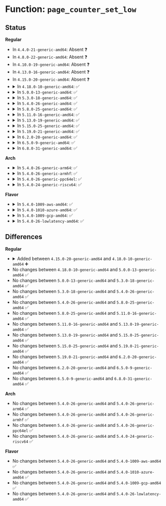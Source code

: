 # Function: <code>page_counter_set_low</code>

## Status
<b>Regular</b>
<ul>
<li>
In <code>4.4.0-21-generic-amd64</code>: Absent ❓
</li>
<li>
In <code>4.8.0-22-generic-amd64</code>: Absent ❓
</li>
<li>
In <code>4.10.0-19-generic-amd64</code>: Absent ❓
</li>
<li>
In <code>4.13.0-16-generic-amd64</code>: Absent ❓
</li>
<li>
In <code>4.15.0-20-generic-amd64</code>: Absent ❓
</li>
<li>
<details>
<summary>In <code>4.18.0-10-generic-amd64</code>: ✅</summary>

```c
void page_counter_set_low(struct page_counter * counter, long unsigned int nr_pages)
```

```json
{
  "name": "page_counter_set_low",
  "collision_type": "Unique Global",
  "inline_type": "No",
  "funcs": [
    {
      "addr": 18446744071581459776,
      "name": "page_counter_set_low",
      "external": true,
      "loc": "mm/page_counter.c:229",
      "file": "mm/page_counter.c",
      "inline": "seen, unknown",
      "caller_inline": [],
      "caller_func": [
        "mm/memcontrol.c:memory_low_write",
        "mm/memcontrol.c:mem_cgroup_css_reset",
        "mm/memcontrol.c:mem_cgroup_css_offline"
      ]
    }
  ],
  "symbols": [
    {
      "addr": 18446744071581459776,
      "name": "page_counter_set_low",
      "section": ".text",
      "bind": "STB_GLOBAL",
      "size": 46
    }
  ]
}
```
</details>
</li>
<li>
<details>
<summary>In <code>5.0.0-13-generic-amd64</code>: ✅</summary>

```c
void page_counter_set_low(struct page_counter * counter, long unsigned int nr_pages)
```

```json
{
  "name": "page_counter_set_low",
  "collision_type": "Unique Global",
  "inline_type": "No",
  "funcs": [
    {
      "addr": 18446744071581543488,
      "name": "page_counter_set_low",
      "external": true,
      "loc": "mm/page_counter.c:229",
      "file": "mm/page_counter.c",
      "inline": "seen, unknown",
      "caller_inline": [],
      "caller_func": [
        "mm/memcontrol.c:memory_low_write",
        "mm/memcontrol.c:mem_cgroup_css_reset",
        "mm/memcontrol.c:mem_cgroup_css_offline"
      ]
    }
  ],
  "symbols": [
    {
      "addr": 18446744071581543488,
      "name": "page_counter_set_low",
      "section": ".text",
      "bind": "STB_GLOBAL",
      "size": 46
    }
  ]
}
```
</details>
</li>
<li>
<details>
<summary>In <code>5.3.0-18-generic-amd64</code>: ✅</summary>

```c
void page_counter_set_low(struct page_counter * counter, long unsigned int nr_pages)
```

```json
{
  "name": "page_counter_set_low",
  "collision_type": "Unique Global",
  "inline_type": "No",
  "funcs": [
    {
      "addr": 18446744071581652432,
      "name": "page_counter_set_low",
      "external": true,
      "loc": "mm/page_counter.c:229",
      "file": "mm/page_counter.c",
      "inline": "seen, unknown",
      "caller_inline": [],
      "caller_func": [
        "mm/memcontrol.c:memory_low_write",
        "mm/memcontrol.c:mem_cgroup_css_reset",
        "mm/memcontrol.c:mem_cgroup_css_offline"
      ]
    }
  ],
  "symbols": [
    {
      "addr": 18446744071581652432,
      "name": "page_counter_set_low",
      "section": ".text",
      "bind": "STB_GLOBAL",
      "size": 46
    }
  ]
}
```
</details>
</li>
<li>
<details>
<summary>In <code>5.4.0-26-generic-amd64</code>: ✅</summary>

```c
void page_counter_set_low(struct page_counter * counter, long unsigned int nr_pages)
```

```json
{
  "name": "page_counter_set_low",
  "collision_type": "Unique Global",
  "inline_type": "No",
  "funcs": [
    {
      "addr": 18446744071581724960,
      "name": "page_counter_set_low",
      "external": true,
      "loc": "mm/page_counter.c:229",
      "file": "mm/page_counter.c",
      "inline": "seen, unknown",
      "caller_inline": [],
      "caller_func": [
        "mm/memcontrol.c:memory_low_write",
        "mm/memcontrol.c:mem_cgroup_css_reset",
        "mm/memcontrol.c:mem_cgroup_css_offline"
      ]
    }
  ],
  "symbols": [
    {
      "addr": 18446744071581724960,
      "name": "page_counter_set_low",
      "section": ".text",
      "bind": "STB_GLOBAL",
      "size": 46
    }
  ]
}
```
</details>
</li>
<li>
<details>
<summary>In <code>5.8.0-25-generic-amd64</code>: ✅</summary>

```c
void page_counter_set_low(struct page_counter * counter, long unsigned int nr_pages)
```

```json
{
  "name": "page_counter_set_low",
  "collision_type": "Unique Global",
  "inline_type": "No",
  "funcs": [
    {
      "addr": 18446744071581942832,
      "name": "page_counter_set_low",
      "external": true,
      "loc": "mm/page_counter.c:225",
      "file": "mm/page_counter.c",
      "inline": "seen, unknown",
      "caller_inline": [],
      "caller_func": [
        "mm/memcontrol.c:memory_low_write",
        "mm/memcontrol.c:mem_cgroup_css_reset",
        "mm/memcontrol.c:mem_cgroup_css_offline"
      ]
    }
  ],
  "symbols": [
    {
      "addr": 18446744071581942832,
      "name": "page_counter_set_low",
      "section": ".text",
      "bind": "STB_GLOBAL",
      "size": 49
    }
  ]
}
```
</details>
</li>
<li>
<details>
<summary>In <code>5.11.0-16-generic-amd64</code>: ✅</summary>

```c
void page_counter_set_low(struct page_counter * counter, long unsigned int nr_pages)
```

```json
{
  "name": "page_counter_set_low",
  "collision_type": "Unique Global",
  "inline_type": "No",
  "funcs": [
    {
      "addr": 18446744071581990176,
      "name": "page_counter_set_low",
      "external": true,
      "loc": "mm/page_counter.c:225",
      "file": "mm/page_counter.c",
      "inline": "seen, unknown",
      "caller_inline": [],
      "caller_func": [
        "mm/memcontrol.c:memory_low_write",
        "mm/memcontrol.c:mem_cgroup_css_reset",
        "mm/memcontrol.c:mem_cgroup_css_offline"
      ]
    }
  ],
  "symbols": [
    {
      "addr": 18446744071581990176,
      "name": "page_counter_set_low",
      "section": ".text",
      "bind": "STB_GLOBAL",
      "size": 49
    }
  ]
}
```
</details>
</li>
<li>
<details>
<summary>In <code>5.13.0-19-generic-amd64</code>: ✅</summary>

```c
void page_counter_set_low(struct page_counter * counter, long unsigned int nr_pages)
```

```json
{
  "name": "page_counter_set_low",
  "collision_type": "Unique Global",
  "inline_type": "No",
  "funcs": [
    {
      "addr": 18446744071582017984,
      "name": "page_counter_set_low",
      "external": true,
      "loc": "mm/page_counter.c:229",
      "file": "mm/page_counter.c",
      "inline": "seen, unknown",
      "caller_inline": [],
      "caller_func": [
        "mm/memcontrol.c:memory_low_write",
        "mm/memcontrol.c:mem_cgroup_css_reset",
        "mm/memcontrol.c:mem_cgroup_css_offline"
      ]
    }
  ],
  "symbols": [
    {
      "addr": 18446744071582017984,
      "name": "page_counter_set_low",
      "section": ".text",
      "bind": "STB_GLOBAL",
      "size": 49
    }
  ]
}
```
</details>
</li>
<li>
<details>
<summary>In <code>5.15.0-25-generic-amd64</code>: ✅</summary>

```c
void page_counter_set_low(struct page_counter * counter, long unsigned int nr_pages)
```

```json
{
  "name": "page_counter_set_low",
  "collision_type": "Unique Global",
  "inline_type": "No",
  "funcs": [
    {
      "addr": 18446744071582320656,
      "name": "page_counter_set_low",
      "external": true,
      "loc": "mm/page_counter.c:229",
      "file": "mm/page_counter.c",
      "inline": "seen, unknown",
      "caller_inline": [],
      "caller_func": [
        "mm/memcontrol.c:memory_low_write",
        "mm/memcontrol.c:mem_cgroup_css_reset",
        "mm/memcontrol.c:mem_cgroup_css_offline"
      ]
    }
  ],
  "symbols": [
    {
      "addr": 18446744071582320656,
      "name": "page_counter_set_low",
      "section": ".text",
      "bind": "STB_GLOBAL",
      "size": 49
    }
  ]
}
```
</details>
</li>
<li>
<details>
<summary>In <code>5.19.0-21-generic-amd64</code>: ✅</summary>

```c
void page_counter_set_low(struct page_counter * counter, long unsigned int nr_pages)
```

```json
{
  "name": "page_counter_set_low",
  "collision_type": "Unique Global",
  "inline_type": "No",
  "funcs": [
    {
      "addr": 18446744071582813040,
      "name": "page_counter_set_low",
      "external": true,
      "loc": "mm/page_counter.c:228",
      "file": "mm/page_counter.c",
      "inline": "seen, unknown",
      "caller_inline": [],
      "caller_func": [
        "mm/memcontrol.c:memory_low_write",
        "mm/memcontrol.c:mem_cgroup_css_reset",
        "mm/memcontrol.c:mem_cgroup_css_offline"
      ]
    }
  ],
  "symbols": [
    {
      "addr": 18446744071582813040,
      "name": "page_counter_set_low",
      "section": ".text",
      "bind": "STB_GLOBAL",
      "size": 65
    }
  ]
}
```
</details>
</li>
<li>
<details>
<summary>In <code>6.2.0-20-generic-amd64</code>: ✅</summary>

```c
void page_counter_set_low(struct page_counter * counter, long unsigned int nr_pages)
```

```json
{
  "name": "page_counter_set_low",
  "collision_type": "Unique Global",
  "inline_type": "No",
  "funcs": [
    {
      "addr": 18446744071583355552,
      "name": "page_counter_set_low",
      "external": true,
      "loc": "mm/page_counter.c:227",
      "file": "mm/page_counter.c",
      "inline": "seen, unknown",
      "caller_inline": [],
      "caller_func": [
        "mm/memcontrol.c:memory_low_write",
        "mm/memcontrol.c:mem_cgroup_css_reset",
        "mm/memcontrol.c:mem_cgroup_css_offline"
      ]
    }
  ],
  "symbols": [
    {
      "addr": 18446744071583355552,
      "name": "page_counter_set_low",
      "section": ".text",
      "bind": "STB_GLOBAL",
      "size": 71
    }
  ]
}
```
</details>
</li>
<li>
<details>
<summary>In <code>6.5.0-9-generic-amd64</code>: ✅</summary>

```c
void page_counter_set_low(struct page_counter * counter, long unsigned int nr_pages)
```

```json
{
  "name": "page_counter_set_low",
  "collision_type": "Unique Global",
  "inline_type": "No",
  "funcs": [
    {
      "addr": 18446744071583574880,
      "name": "page_counter_set_low",
      "external": true,
      "loc": "mm/page_counter.c:227",
      "file": "mm/page_counter.c",
      "inline": "seen, unknown",
      "caller_inline": [],
      "caller_func": [
        "mm/memcontrol.c:memory_low_write",
        "mm/memcontrol.c:mem_cgroup_css_reset",
        "mm/memcontrol.c:mem_cgroup_css_offline"
      ]
    }
  ],
  "symbols": [
    {
      "addr": 18446744071583574880,
      "name": "page_counter_set_low",
      "section": ".text",
      "bind": "STB_GLOBAL",
      "size": 71
    }
  ]
}
```
</details>
</li>
<li>
<details>
<summary>In <code>6.8.0-31-generic-amd64</code>: ✅</summary>

```c
void page_counter_set_low(struct page_counter * counter, long unsigned int nr_pages)
```

```json
{
  "name": "page_counter_set_low",
  "collision_type": "Unique Global",
  "inline_type": "No",
  "funcs": [
    {
      "addr": 18446744071583768288,
      "name": "page_counter_set_low",
      "external": true,
      "loc": "mm/page_counter.c:227",
      "file": "mm/page_counter.c",
      "inline": "seen, unknown",
      "caller_inline": [],
      "caller_func": [
        "mm/memcontrol.c:memory_low_write",
        "mm/memcontrol.c:mem_cgroup_css_reset",
        "mm/memcontrol.c:mem_cgroup_css_offline"
      ]
    }
  ],
  "symbols": [
    {
      "addr": 18446744071583768288,
      "name": "page_counter_set_low",
      "section": ".text",
      "bind": "STB_GLOBAL",
      "size": 71
    }
  ]
}
```
</details>
</li>
</ul>
<b>Arch</b>
<ul>
<li>
<details>
<summary>In <code>5.4.0-26-generic-arm64</code>: ✅</summary>

```c
void page_counter_set_low(struct page_counter * counter, long unsigned int nr_pages)
```

```json
{
  "name": "page_counter_set_low",
  "collision_type": "Unique Global",
  "inline_type": "No",
  "funcs": [
    {
      "addr": 18446603336493174184,
      "name": "page_counter_set_low",
      "external": true,
      "loc": "mm/page_counter.c:229",
      "file": "mm/page_counter.c",
      "inline": "seen, unknown",
      "caller_inline": [],
      "caller_func": [
        "mm/memcontrol.c:memory_low_write",
        "mm/memcontrol.c:mem_cgroup_css_reset",
        "mm/memcontrol.c:mem_cgroup_css_offline"
      ]
    }
  ],
  "symbols": [
    {
      "addr": 18446603336493174184,
      "name": "page_counter_set_low",
      "section": ".text",
      "bind": "STB_GLOBAL",
      "size": 72
    }
  ]
}
```
</details>
</li>
<li>
<details>
<summary>In <code>5.4.0-26-generic-armhf</code>: ✅</summary>

```c
void page_counter_set_low(struct page_counter * counter, long unsigned int nr_pages)
```

```json
{
  "name": "page_counter_set_low",
  "collision_type": "Unique Global",
  "inline_type": "No",
  "funcs": [
    {
      "addr": 3226809520,
      "name": "page_counter_set_low",
      "external": true,
      "loc": "mm/page_counter.c:229",
      "file": "mm/page_counter.c",
      "inline": "seen, unknown",
      "caller_inline": [],
      "caller_func": [
        "mm/memcontrol.c:memory_low_write",
        "mm/memcontrol.c:mem_cgroup_css_reset",
        "mm/memcontrol.c:mem_cgroup_css_offline"
      ]
    }
  ],
  "symbols": [
    {
      "addr": 3226809520,
      "name": "page_counter_set_low",
      "section": ".text",
      "bind": "STB_GLOBAL",
      "size": 64
    }
  ]
}
```
</details>
</li>
<li>
<details>
<summary>In <code>5.4.0-26-generic-ppc64el</code>: ✅</summary>

```c
void page_counter_set_low(struct page_counter * counter, long unsigned int nr_pages)
```

```json
{
  "name": "page_counter_set_low",
  "collision_type": "Unique Global",
  "inline_type": "No",
  "funcs": [
    {
      "addr": 13835058055286669312,
      "name": "page_counter_set_low",
      "external": true,
      "loc": "mm/page_counter.c:229",
      "file": "mm/page_counter.c",
      "inline": "seen, unknown",
      "caller_inline": [],
      "caller_func": [
        "mm/memcontrol.c:memory_low_write",
        "mm/memcontrol.c:mem_cgroup_css_reset",
        "mm/memcontrol.c:mem_cgroup_css_offline"
      ]
    }
  ],
  "symbols": [
    {
      "addr": 13835058055286669312,
      "name": "page_counter_set_low",
      "section": ".text",
      "bind": "STB_GLOBAL",
      "size": 92
    }
  ]
}
```
</details>
</li>
<li>
<details>
<summary>In <code>5.4.0-24-generic-riscv64</code>: ✅</summary>

```c
void page_counter_set_low(struct page_counter * counter, long unsigned int nr_pages)
```

```json
{
  "name": "page_counter_set_low",
  "collision_type": "Unique Global",
  "inline_type": "No",
  "funcs": [
    {
      "addr": 18446743936272958778,
      "name": "page_counter_set_low",
      "external": true,
      "loc": "mm/page_counter.c:229",
      "file": "mm/page_counter.c",
      "inline": "seen, unknown",
      "caller_inline": [],
      "caller_func": [
        "mm/memcontrol.c:memory_low_write",
        "mm/memcontrol.c:mem_cgroup_css_reset",
        "mm/memcontrol.c:mem_cgroup_css_offline"
      ]
    }
  ],
  "symbols": [
    {
      "addr": 18446743936272958778,
      "name": "page_counter_set_low",
      "section": ".text",
      "bind": "STB_GLOBAL",
      "size": 60
    }
  ]
}
```
</details>
</li>
</ul>
<b>Flavor</b>
<ul>
<li>
<details>
<summary>In <code>5.4.0-1009-aws-amd64</code>: ✅</summary>

```c
void page_counter_set_low(struct page_counter * counter, long unsigned int nr_pages)
```

```json
{
  "name": "page_counter_set_low",
  "collision_type": "Unique Global",
  "inline_type": "No",
  "funcs": [
    {
      "addr": 18446744071581693696,
      "name": "page_counter_set_low",
      "external": true,
      "loc": "mm/page_counter.c:229",
      "file": "mm/page_counter.c",
      "inline": "seen, unknown",
      "caller_inline": [],
      "caller_func": [
        "mm/memcontrol.c:memory_low_write",
        "mm/memcontrol.c:mem_cgroup_css_reset",
        "mm/memcontrol.c:mem_cgroup_css_offline"
      ]
    }
  ],
  "symbols": [
    {
      "addr": 18446744071581693696,
      "name": "page_counter_set_low",
      "section": ".text",
      "bind": "STB_GLOBAL",
      "size": 46
    }
  ]
}
```
</details>
</li>
<li>
<details>
<summary>In <code>5.4.0-1010-azure-amd64</code>: ✅</summary>

```c
void page_counter_set_low(struct page_counter * counter, long unsigned int nr_pages)
```

```json
{
  "name": "page_counter_set_low",
  "collision_type": "Unique Global",
  "inline_type": "No",
  "funcs": [
    {
      "addr": 18446744071581632720,
      "name": "page_counter_set_low",
      "external": true,
      "loc": "mm/page_counter.c:229",
      "file": "mm/page_counter.c",
      "inline": "seen, unknown",
      "caller_inline": [],
      "caller_func": [
        "mm/memcontrol.c:memory_low_write",
        "mm/memcontrol.c:mem_cgroup_css_reset",
        "mm/memcontrol.c:mem_cgroup_css_offline"
      ]
    }
  ],
  "symbols": [
    {
      "addr": 18446744071581632720,
      "name": "page_counter_set_low",
      "section": ".text",
      "bind": "STB_GLOBAL",
      "size": 46
    }
  ]
}
```
</details>
</li>
<li>
<details>
<summary>In <code>5.4.0-1009-gcp-amd64</code>: ✅</summary>

```c
void page_counter_set_low(struct page_counter * counter, long unsigned int nr_pages)
```

```json
{
  "name": "page_counter_set_low",
  "collision_type": "Unique Global",
  "inline_type": "No",
  "funcs": [
    {
      "addr": 18446744071581685008,
      "name": "page_counter_set_low",
      "external": true,
      "loc": "mm/page_counter.c:229",
      "file": "mm/page_counter.c",
      "inline": "seen, unknown",
      "caller_inline": [],
      "caller_func": [
        "mm/memcontrol.c:memory_low_write",
        "mm/memcontrol.c:mem_cgroup_css_reset",
        "mm/memcontrol.c:mem_cgroup_css_offline"
      ]
    }
  ],
  "symbols": [
    {
      "addr": 18446744071581685008,
      "name": "page_counter_set_low",
      "section": ".text",
      "bind": "STB_GLOBAL",
      "size": 46
    }
  ]
}
```
</details>
</li>
<li>
<details>
<summary>In <code>5.4.0-26-lowlatency-amd64</code>: ✅</summary>

```c
void page_counter_set_low(struct page_counter * counter, long unsigned int nr_pages)
```

```json
{
  "name": "page_counter_set_low",
  "collision_type": "Unique Global",
  "inline_type": "No",
  "funcs": [
    {
      "addr": 18446744071581751856,
      "name": "page_counter_set_low",
      "external": true,
      "loc": "mm/page_counter.c:229",
      "file": "mm/page_counter.c",
      "inline": "seen, unknown",
      "caller_inline": [],
      "caller_func": [
        "mm/memcontrol.c:memory_low_write",
        "mm/memcontrol.c:mem_cgroup_css_reset",
        "mm/memcontrol.c:mem_cgroup_css_offline"
      ]
    }
  ],
  "symbols": [
    {
      "addr": 18446744071581751856,
      "name": "page_counter_set_low",
      "section": ".text",
      "bind": "STB_GLOBAL",
      "size": 46
    }
  ]
}
```
</details>
</li>
</ul>

## Differences
<b>Regular</b>
<ul>
<li>
<details>
<summary>Added between <code>4.15.0-20-generic-amd64</code> and <code>4.18.0-10-generic-amd64</code> ➕</summary>

```c
void page_counter_set_low(struct page_counter * counter, long unsigned int nr_pages)
```
</details>
</li>
<li>
No changes between <code>4.18.0-10-generic-amd64</code> and <code>5.0.0-13-generic-amd64</code> ✅
</li>
<li>
No changes between <code>5.0.0-13-generic-amd64</code> and <code>5.3.0-18-generic-amd64</code> ✅
</li>
<li>
No changes between <code>5.3.0-18-generic-amd64</code> and <code>5.4.0-26-generic-amd64</code> ✅
</li>
<li>
No changes between <code>5.4.0-26-generic-amd64</code> and <code>5.8.0-25-generic-amd64</code> ✅
</li>
<li>
No changes between <code>5.8.0-25-generic-amd64</code> and <code>5.11.0-16-generic-amd64</code> ✅
</li>
<li>
No changes between <code>5.11.0-16-generic-amd64</code> and <code>5.13.0-19-generic-amd64</code> ✅
</li>
<li>
No changes between <code>5.13.0-19-generic-amd64</code> and <code>5.15.0-25-generic-amd64</code> ✅
</li>
<li>
No changes between <code>5.15.0-25-generic-amd64</code> and <code>5.19.0-21-generic-amd64</code> ✅
</li>
<li>
No changes between <code>5.19.0-21-generic-amd64</code> and <code>6.2.0-20-generic-amd64</code> ✅
</li>
<li>
No changes between <code>6.2.0-20-generic-amd64</code> and <code>6.5.0-9-generic-amd64</code> ✅
</li>
<li>
No changes between <code>6.5.0-9-generic-amd64</code> and <code>6.8.0-31-generic-amd64</code> ✅
</li>
</ul>
<b>Arch</b>
<ul>
<li>
No changes between <code>5.4.0-26-generic-amd64</code> and <code>5.4.0-26-generic-arm64</code> ✅
</li>
<li>
No changes between <code>5.4.0-26-generic-amd64</code> and <code>5.4.0-26-generic-armhf</code> ✅
</li>
<li>
No changes between <code>5.4.0-26-generic-amd64</code> and <code>5.4.0-26-generic-ppc64el</code> ✅
</li>
<li>
No changes between <code>5.4.0-26-generic-amd64</code> and <code>5.4.0-24-generic-riscv64</code> ✅
</li>
</ul>
<b>Flavor</b>
<ul>
<li>
No changes between <code>5.4.0-26-generic-amd64</code> and <code>5.4.0-1009-aws-amd64</code> ✅
</li>
<li>
No changes between <code>5.4.0-26-generic-amd64</code> and <code>5.4.0-1010-azure-amd64</code> ✅
</li>
<li>
No changes between <code>5.4.0-26-generic-amd64</code> and <code>5.4.0-1009-gcp-amd64</code> ✅
</li>
<li>
No changes between <code>5.4.0-26-generic-amd64</code> and <code>5.4.0-26-lowlatency-amd64</code> ✅
</li>
</ul>
